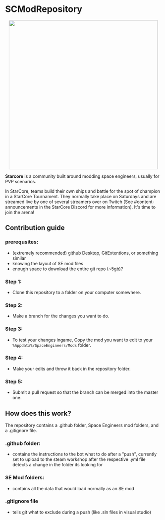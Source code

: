 # SCModRepository

<p align="center">
    <img src="https://github.com/StarCoreSE/SCModRepository/assets/51190031/c413613b-08e1-48de-a763-2adfe7fa871f" width="480">
</p>


**Starcore** is a community built around modding space engineers, usually for PVP scenarios.

In StarCore, teams build their own ships and battle for the spot of champion in a StarCore Tournament. They normally take place on Saturdays and are streamed live by one of several streamers over on Twitch (See #content-announcements in the StarCore Discord for more information).  It's time to join the arena!


## Contribution guide

### prerequsites:
- (extremely recommended) github Desktop, GitExtentions, or something similar
- knowing the layout of SE mod files
- enough space to download the entire git repo (~5gb)?

### Step 1:
- Clone this repository to a folder on your computer somewhere.

### Step 2:
- Make a branch for the changes you want to do.

### Step 3:
- To test your changes ingame, Copy the mod you want to edit to your ``%Appdata%/SpaceEngineers/Mods`` folder.
 
### Step 4:
- Make your edits and throw it back in the repository folder.

### Step 5:
- Submit a pull request so that the branch can be merged into the master one.






## How does this work?
The repository contains a .github folder, Space Engineers mod folders, and a .gitignore file.
### .github folder:
- contains the instructions to the bot what to do after a "push", currently set to upload to the steam workshop after the respective .yml file detects a change in the folder its looking for
### SE Mod folders:
- contains all the data that would load normally as an SE mod
### .gitignore file
- tells git what to exclude during a push (like .sln files in visual studio)
